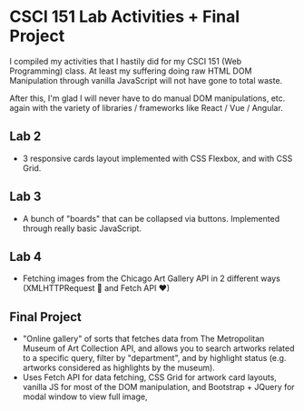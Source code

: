# CSCI 151 Lab Activities + Final Project

I compiled my activities that I hastily did for my CSCI 151 (Web Programming) class. At least my suffering doing raw HTML DOM Manipulation through vanilla JavaScript will not have gone to total waste.

After this, I'm glad I will never have to do manual DOM manipulations, etc. again with the variety of libraries / frameworks like React / Vue / Angular. 

## Lab 2
- 3 responsive cards layout implemented with CSS Flexbox, and with CSS Grid.


## Lab 3
- A bunch of "boards" that can be collapsed via buttons. Implemented through really basic JavaScript.


## Lab 4
- Fetching images from the Chicago Art Gallery API in 2 different ways (XMLHTTPRequest 🤢 and Fetch API ❤)

## Final Project
- "Online gallery" of sorts that fetches data from The Metropolitan Museum of Art Collection API, and allows you to search artworks related to a specific query, filter by "department", and by highlight status (e.g. artworks considered as highlights by the museum).
- Uses Fetch API for data fetching, CSS Grid for artwork card layouts, vanilla JS for most of the DOM manipulation, and Bootstrap + JQuery for modal window to view full image,